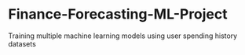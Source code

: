 # Finance-Forecasting-ML-Project
Training multiple machine learning models using user spending history datasets
